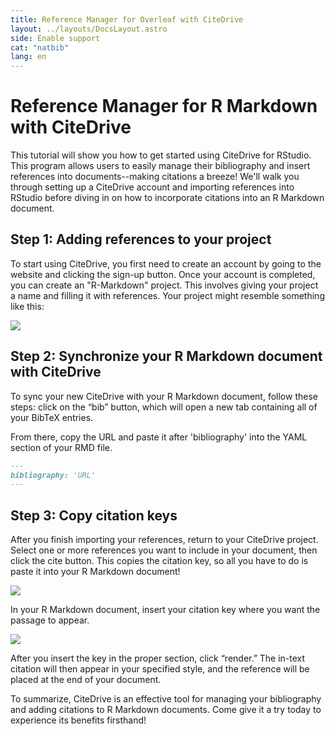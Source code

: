 ```yaml
---
title: Reference Manager for Overleaf with CiteDrive
layout: ../layouts/DocsLayout.astro
side: Enable support
cat: "natbib"
lang: en
---
```


# Reference Manager for R Markdown with CiteDrive

This tutorial will show you how to get started using CiteDrive for RStudio. This program allows users to easily manage their bibliography and insert references into documents--making citations a breeze! We'll walk you through setting up a CiteDrive account and importing references into RStudio before diving in on how to incorporate citations into an R Markdown document.

## Step 1: Adding references to your project

To start using CiteDrive, you first need to create an account by going to the website and clicking the sign-up button. Once your account is completed, you can create an "R-Markdown" project. This involves giving your project a name and filling it with references. Your project might resemble something like this:



![](https://images.prismic.io/citedrive/6aaaeb72-adf1-476e-aa26-fe9f480bf865_FZ-PoGiXwAE35Bi.jpg?auto=compress,format)



## Step 2: Synchronize your R Markdown document with CiteDrive

To sync your new CiteDrive with your R Markdown document, follow these steps: click on the “bib” button, which will open a new tab containing all of your BibTeX entries.


From there, copy the URL and paste it after 'bibliography' into the YAML section of your RMD file.


```md
---
bibliography: 'URL'
---
```



## Step 3: Copy citation keys

After you finish importing your references, return to your CiteDrive project. Select one or more references you want to include in your document, then click the cite button. This copies the citation key, so all you have to do is paste it into your R Markdown document!

![](https://images.prismic.io/citedrive/1f3b71e6-9746-4c33-91b9-df87be5415be_1_4KGAOkDIyUnvxOYDB58hQw.gif?auto=compress,format)

In your R Markdown document, insert your citation key where you want the passage to appear.

![](https://images.prismic.io/citedrive/a7483d1e-c708-4bad-b62c-2bb0ecb6d559_Screen_Recording_2022-08-23_at_10_47_45_AdobeExpress.gif?auto=compress,format)



After you insert the key in the proper section, click “render.” The in-text citation will then appear in your specified style, and the reference will be placed at the end of your document.



To summarize, CiteDrive is an effective tool for managing your bibliography and adding citations to R Markdown documents. Come give it a try today to experience its benefits firsthand!
